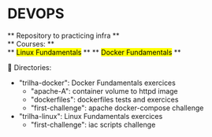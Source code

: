 # DEVOPS

** Repository to practicing infra ** <br />
** Courses: ** <br />
** <mark>Linux Fundamentals</mark> **
** <mark>Docker Fundamentals</mark> **

📁 Directories: <br />

- "trilha-docker": Docker Fundamentals exercices
  - "apache-A": container volume to httpd image
  - "dockerfiles": dockerfiles tests and exercices
  - "first-challenge": apache docker-compose challenge
- "trilha-linux": Linux Fundamentals exercices
  - "first-challenge": iac scripts challenge
